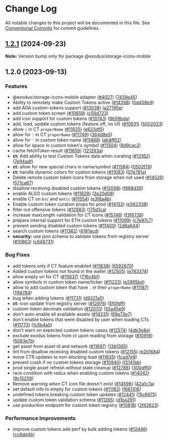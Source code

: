 # Change Log

All notable changes to this project will be documented in this file.
See [Conventional Commits](https://conventionalcommits.org) for commit guidelines.

## [1.2.1](https://github.com/ExodusMovement/exodus-hydra/compare/@exodus/storage-icons-mobile@1.1.1...@exodus/storage-icons-mobile@1.2.1) (2024-09-23)

**Note:** Version bump only for package @exodus/storage-icons-mobile

## 1.2.0 (2023-09-13)

### Features

- @exodus/storage-icons-mobile adapter ([#4027](https://github.com/ExodusMovement/exodus-hydra/issues/4027)) ([7439e45](https://github.com/ExodusMovement/exodus-hydra/commit/7439e4513a400caa72508d503fbc23850a3441cc))
- Ability to remotely make Custom Tokens active ([#14268](https://github.com/ExodusMovement/exodus-hydra/issues/14268)) ([0d408e9](https://github.com/ExodusMovement/exodus-hydra/commit/0d408e97e4294d70983a9fccadead4451697e2fb))
- add ADA custom-tokens support ([#13038](https://github.com/ExodusMovement/exodus-hydra/issues/13038)) ([a27195e](https://github.com/ExodusMovement/exodus-hydra/commit/a27195e289028d77813e08215f431bc9f7ac1385))
- add custom token screen ([#10659](https://github.com/ExodusMovement/exodus-hydra/issues/10659)) ([c58d723](https://github.com/ExodusMovement/exodus-hydra/commit/c58d72376a0dfdc771de06961f63ed778a09b08e))
- add icon support for custom tokens ([#10743](https://github.com/ExodusMovement/exodus-hydra/issues/10743)) ([9b59bda](https://github.com/ExodusMovement/exodus-hydra/commit/9b59bda623b930348d785830ea7d77bdc9a66e4c))
- add, load, update custom tokens (feature off, no UI) ([#10631](https://github.com/ExodusMovement/exodus-hydra/issues/10631)) ([5002023](https://github.com/ExodusMovement/exodus-hydra/commit/5002023cbc4128ebf4d1748fc4a13f9b42f39d28))
- allow `|` in CT `properName` ([#11825](https://github.com/ExodusMovement/exodus-hydra/issues/11825)) ([e623df5](https://github.com/ExodusMovement/exodus-hydra/commit/e623df52b05bc35fb6fc168c075450f064ab4f9d))
- allow for `:` in CT `properName` ([#11749](https://github.com/ExodusMovement/exodus-hydra/issues/11749)) ([364d8e5](https://github.com/ExodusMovement/exodus-hydra/commit/364d8e5924e0395f3023f28e063ab2de754fdf1b))
- allow for `'` in custom token name ([#11468](https://github.com/ExodusMovement/exodus-hydra/issues/11468)) ([ab4ff02](https://github.com/ExodusMovement/exodus-hydra/commit/ab4ff02d844836446f0d201870a27443961f81db))
- allow for space in custom token's symbol ([#11504](https://github.com/ExodusMovement/exodus-hydra/issues/11504)) ([8d9cac2](https://github.com/ExodusMovement/exodus-hydra/commit/8d9cac27cbbf2100cec9392db700cde7069e3028))
- cache fetchToken result ([#11659](https://github.com/ExodusMovement/exodus-hydra/issues/11659)) ([121293a](https://github.com/ExodusMovement/exodus-hydra/commit/121293a95b50c90af7f1e09169a1000b8c79fa8b))
- **ct:** Add ability to test Custom Tokens data when curating ([#13162](https://github.com/ExodusMovement/exodus-hydra/issues/13162)) ([7e94adf](https://github.com/ExodusMovement/exodus-hydra/commit/7e94adf8cc1810a4c49b594eadfa4fb826ef9b14))
- **ct:** allow for new special chars in name/symbol ([#11584](https://github.com/ExodusMovement/exodus-hydra/issues/11584)) ([0502f76](https://github.com/ExodusMovement/exodus-hydra/commit/0502f764e2676228d81c4c794c503e1206b35124))
- **ct:** handle dynamic colors for custom tokens ([#11083](https://github.com/ExodusMovement/exodus-hydra/issues/11083)) ([07e781a](https://github.com/ExodusMovement/exodus-hydra/commit/07e781a3c7205f55690cb52767815369a3cb423f))
- Delete remote custom token icons from storage when not used ([#14526](https://github.com/ExodusMovement/exodus-hydra/issues/14526)) ([571ca67](https://github.com/ExodusMovement/exodus-hydra/commit/571ca67ecb27becddeae2a5fd2242a3a62875376))
- disallow receiving disabled custom tokens ([#12098](https://github.com/ExodusMovement/exodus-hydra/issues/12098)) ([f668d39](https://github.com/ExodusMovement/exodus-hydra/commit/f668d397889349ebc91be3b7cb6b988f91e37bf4))
- enable ALGO custom tokens ([#11628](https://github.com/ExodusMovement/exodus-hydra/issues/11628)) ([2e20d08](https://github.com/ExodusMovement/exodus-hydra/commit/2e20d087452648df50ff18810da722f24b964421))
- enable CT on `bsc` and `matic` ([#11554](https://github.com/ExodusMovement/exodus-hydra/issues/11554)) ([e3f8a4b](https://github.com/ExodusMovement/exodus-hydra/commit/e3f8a4b1e12984e28cf17eb0e1e9f086d573195e))
- Enable custom token curation props for prod ([#14132](https://github.com/ExodusMovement/exodus-hydra/issues/14132)) ([e562338](https://github.com/ExodusMovement/exodus-hydra/commit/e5623385acde65111d28c062b6f02ab7456996d7))
- filter out offensive tokens ([#12983](https://github.com/ExodusMovement/exodus-hydra/issues/12983)) ([175d1ca](https://github.com/ExodusMovement/exodus-hydra/commit/175d1ca2fb4ef9afea0e5612193c7206c38dd088))
- increase maxLength validation for CT icons ([#15748](https://github.com/ExodusMovement/exodus-hydra/issues/15748)) ([f3f6738](https://github.com/ExodusMovement/exodus-hydra/commit/f3f673874541dc5699df857a530daca3fe1f40c6))
- prepare internal support for ETH custom tokens ([#11099](https://github.com/ExodusMovement/exodus-hydra/issues/11099)) ([c7e97c7](https://github.com/ExodusMovement/exodus-hydra/commit/c7e97c74a996f857ca2341695fcdfeae513eb8c0))
- prevent sending disabled custom tokens ([#11400](https://github.com/ExodusMovement/exodus-hydra/issues/11400)) ([2d6a644](https://github.com/ExodusMovement/exodus-hydra/commit/2d6a64488ab2ae539c88e2cca577a75c2971043f))
- search custom tokens ([#11362](https://github.com/ExodusMovement/exodus-hydra/issues/11362)) ([6181acd](https://github.com/ExodusMovement/exodus-hydra/commit/6181acd0c84913c57e52d5c2429196243194051d))
- **security:** use json schema to validate tokens from registry server ([#10863](https://github.com/ExodusMovement/exodus-hydra/issues/10863)) ([c848731](https://github.com/ExodusMovement/exodus-hydra/commit/c848731bdafeac3ddae67af2cc3750c6346e0c51))

### Bug Fixes

- add tokens only if CT feature enabled ([#11638](https://github.com/ExodusMovement/exodus-hydra/issues/11638)) ([6592670](https://github.com/ExodusMovement/exodus-hydra/commit/6592670a0fde79b4fd0a79310ee87d445963e51e))
- Added custom tokens not found in the wallet ([#12505](https://github.com/ExodusMovement/exodus-hydra/issues/12505)) ([e783374](https://github.com/ExodusMovement/exodus-hydra/commit/e783374a9f2cd24ff35b5cb7dfac6d33ac8ddf23))
- allow empty uri for CT ([#15637](https://github.com/ExodusMovement/exodus-hydra/issues/15637)) ([716c4bf](https://github.com/ExodusMovement/exodus-hydra/commit/716c4bfea0d8024f158e6d0f5c3821c2e756a5ff))
- allow symbols in custom token name/ticker ([#11223](https://github.com/ExodusMovement/exodus-hydra/issues/11223)) ([e2895bd](https://github.com/ExodusMovement/exodus-hydra/commit/e2895bd05c17a5a4c143dd03e8e9c18786aa81c5))
- allow to add custom token that have `.` in their `properName` ([#11187](https://github.com/ExodusMovement/exodus-hydra/issues/11187)) ([11f4784](https://github.com/ExodusMovement/exodus-hydra/commit/11f47847ecec1add708d9f521029ef1939f5e9b5))
- bug when adding tokens ([#11731](https://github.com/ExodusMovement/exodus-hydra/issues/11731)) ([d9321a5](https://github.com/ExodusMovement/exodus-hydra/commit/d9321a5d1bcc228bf9c4060395bac560969bf55e))
- **ct:** icon update from registry server ([#12976](https://github.com/ExodusMovement/exodus-hydra/issues/12976)) ([5f0fdff](https://github.com/ExodusMovement/exodus-hydra/commit/5f0fdff54277e2a1d87e2082a91948b6f9e87a96))
- custom-token decimals validation ([#12070](https://github.com/ExodusMovement/exodus-hydra/issues/12070)) ([55a45e9](https://github.com/ExodusMovement/exodus-hydra/commit/55a45e92b498147c89ac94ae0aaf22a41386c6be))
- don't auto-enable all available assets ([#14231](https://github.com/ExodusMovement/exodus-hydra/issues/14231)) ([69a73e7](https://github.com/ExodusMovement/exodus-hydra/commit/69a73e7785e9a0c4b78b7c9b626d4c889e56c660))
- don't enable tokens that were disabled by user when loading CTs ([#11773](https://github.com/ExodusMovement/exodus-hydra/issues/11773)) ([1c5b4a5](https://github.com/ExodusMovement/exodus-hydra/commit/1c5b4a5655842b81866dd119f55d0f9e83c98bf5))
- don't warn on expected custom tokens cases ([#12574](https://github.com/ExodusMovement/exodus-hydra/issues/12574)) ([4db3e8e](https://github.com/ExodusMovement/exodus-hydra/commit/4db3e8ef9a619f576bec38cb38d9d37ef08f2a44))
- exclude exodus tokens from ct upon reading from storage ([#10918](https://github.com/ExodusMovement/exodus-hydra/issues/10918)) ([5083e7b](https://github.com/ExodusMovement/exodus-hydra/commit/5083e7b1a29f052ed6361671b0b69acb5b6844cd))
- get asset from asset id and network ([#11697](https://github.com/ExodusMovement/exodus-hydra/issues/11697)) ([13b1395](https://github.com/ExodusMovement/exodus-hydra/commit/13b139526ec543b4fc6236fc56cafd455c136045))
- lint from disallow receiving disabled custom tokens ([#12155](https://github.com/ExodusMovement/exodus-hydra/issues/12155)) ([e2b1684](https://github.com/ExodusMovement/exodus-hydra/commit/e2b16844b136f4c8fafeabc93f9d08a6275debfa))
- move CTR updates to non-blocking load ([#11835](https://github.com/ExodusMovement/exodus-hydra/issues/11835)) ([fcad7e9](https://github.com/ExodusMovement/exodus-hydra/commit/fcad7e90d1aa96ff46ddd22d9cb7bd07245e7e7b))
- prevent crash if no custom tokens storage ([#10940](https://github.com/ExodusMovement/exodus-hydra/issues/10940)) ([f2141bb](https://github.com/ExodusMovement/exodus-hydra/commit/f2141bb3b2d24c2f6300615f56568c3da5f128e3))
- prod single asset refresh without state cleanup ([#12788](https://github.com/ExodusMovement/exodus-hydra/issues/12788)) ([300dff0](https://github.com/ExodusMovement/exodus-hydra/commit/300dff0c37ec6aaf3d49a4b57bbd19c299149e4b))
- race condition with redux when enabling custom tokens ([#14042](https://github.com/ExodusMovement/exodus-hydra/issues/14042)) ([9c15259](https://github.com/ExodusMovement/exodus-hydra/commit/9c15259a11889e8fe557f433548f50dbb2dd1a9e))
- Remove warning when CT icon file doesn't exist ([#14596](https://github.com/ExodusMovement/exodus-hydra/issues/14596)) ([42a1c7a](https://github.com/ExodusMovement/exodus-hydra/commit/42a1c7a71b5b10ec357849a1b6e52a1adde0be72))
- set default info to empty for custom tokens ([#11182](https://github.com/ExodusMovement/exodus-hydra/issues/11182)) ([f661316](https://github.com/ExodusMovement/exodus-hydra/commit/f661316f117fba0dce6e76ff9b7c692845beffbb))
- undefined tokens breaking custom token updates ([#12441](https://github.com/ExodusMovement/exodus-hydra/issues/12441)) ([15c6975](https://github.com/ExodusMovement/exodus-hydra/commit/15c6975caee707e05fd66b1a3f5f79ee0e7fb76b))
- update custom token validation schema ([#11265](https://github.com/ExodusMovement/exodus-hydra/issues/11265)) ([d1ba291](https://github.com/ExodusMovement/exodus-hydra/commit/d1ba2912f330be992a1f2b70101eb648b1e37380))
- use production endpoint for custom token registry ([#10818](https://github.com/ExodusMovement/exodus-hydra/issues/10818)) ([2f42623](https://github.com/ExodusMovement/exodus-hydra/commit/2f426230cfe0460cb07ff39bf69236b870c7f7df))

### Performance Improvements

- improve custom tokens add perf by bulk adding tokens ([#12446](https://github.com/ExodusMovement/exodus-hydra/issues/12446)) ([cc6dd4b](https://github.com/ExodusMovement/exodus-hydra/commit/cc6dd4b3cb7e8ba3a705eab7654d53a7b36a5b49))
